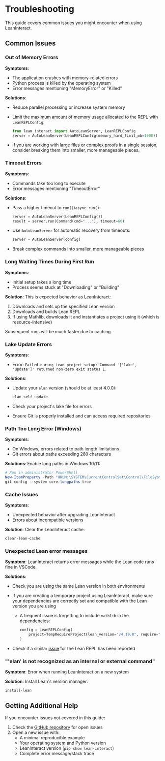 # Troubleshooting

This guide covers common issues you might encounter when using LeanInteract.

## Common Issues

### Out of Memory Errors

**Symptoms**:

- The application crashes with memory-related errors
- Python process is killed by the operating system
- Error messages mentioning "MemoryError" or "Killed"

**Solutions**:

- Reduce parallel processing or increase system memory
- Limit the maximum amount of memory usage allocated to the REPL with `LeanREPLConfig`:

  ```python
  from lean_interact import AutoLeanServer, LeanREPLConfig
  server = AutoLeanServer(LeanREPLConfig(memory_hard_limit_mb=1000)) # Limit to 1GB
  ```

- If you are working with large files or complex proofs in a single session, consider breaking them into smaller, more manageable pieces.

### Timeout Errors

**Symptoms**:

- Commands take too long to execute
- Error messages mentioning "TimeoutError"

**Solutions**:

- Pass a higher timeout to `run()`/`async_run()`:

  ```python
  server = AutoLeanServer(LeanREPLConfig())
  result = server.run(Command(cmd="..."), timeout=60)
  ```

- Use `AutoLeanServer` for automatic recovery from timeouts:

  ```python
  server = AutoLeanServer(config)
  ```

- Break complex commands into smaller, more manageable pieces

### Long Waiting Times During First Run

**Symptoms**:

- Initial setup takes a long time
- Process seems stuck at "Downloading" or "Building"

**Solution**:
This is expected behavior as LeanInteract:

1. Downloads and sets up the specified Lean version
2. Downloads and builds Lean REPL
3. If using Mathlib, downloads it and instantiates a project using it (which is resource-intensive)

Subsequent runs will be much faster due to caching.

### Lake Update Errors

**Symptoms**:

- Error: `Failed during Lean project setup: Command '['lake', 'update']' returned non-zero exit status 1.`

**Solutions**:

- Update your `elan` version (should be at least 4.0.0):

  ```bash
  elan self update
  ```

- Check your project's lake file for errors
- Ensure Git is properly installed and can access required repositories

### Path Too Long Error (Windows)

**Symptoms**:

- On Windows, errors related to path length limitations
- Git errors about paths exceeding 260 characters

**Solutions**:
Enable long paths in Windows 10/11:

```powershell
# Run in administrator PowerShell
New-ItemProperty -Path "HKLM:\SYSTEM\CurrentControlSet\Control\FileSystem" -Name LongPathsEnabled -Value 1 -PropertyType DWord -Force
git config --system core.longpaths true
```

### Cache Issues

**Symptoms**:

- Unexpected behavior after upgrading LeanInteract
- Errors about incompatible versions

**Solution**:
Clear the LeanInteract cache:

```bash
clear-lean-cache
```

### Unexpected Lean error messages

**Symptom**:
LeanInteract returns error messages while the Lean code runs fine in VSCode.

**Solutions**:

- Check you are using the same Lean version in both environments
- If you are creating a temporary project using LeanInteract, make sure your dependencies are correctly set and compatible with the Lean version you are using
  - A frequent issue is forgetting to include `mathlib` in the dependencies:

    ```python
    config = LeanREPLConfig(
        project=TempRequireProject(lean_version="v4.19.0", require="mathlib")
    )
    ```

- Check if a similar [issue](https://github.com/leanprover-community/repl/issues) for the Lean REPL has been reported

### "'elan' is not recognized as an internal or external command"

**Symptom**:
Error when running LeanInteract on a new system

**Solution**:
Install Lean's version manager:

```bash
install-lean
```

## Getting Additional Help

If you encounter issues not covered in this guide:

1. Check the [GitHub repository](https://github.com/augustepoiroux/LeanInteract) for open issues
2. Open a new issue with:
   - A minimal reproducible example
   - Your operating system and Python version
   - LeanInteract version (`pip show lean-interact`)
   - Complete error message/stack trace
